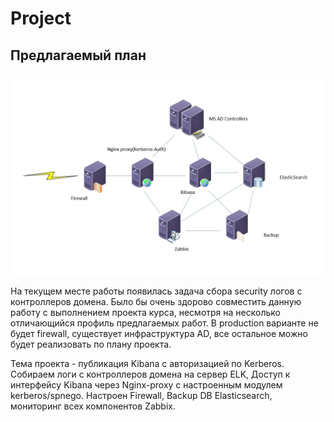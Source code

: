 # Project

## Предлагаемый план

![схема](./project-beta.jpg "схема")

На текущем месте работы появилась задача сбора security логов с контроллеров домена.
Было бы очень здорово совместить данную работу с выполнением проекта курса, несмотря на несколько отличающийся профиль предлагаемых работ.
В production варианте не будет firewall, существует инфраструктура AD, все остальное можно будет реализовать по плану проекта. 

Тема проекта - публикация Kibana c авторизацией по Kerberos.
Собираем логи с контроллеров домена на сервер ELK, 
Доступ к интерфейсу Kibana через Nginx-proxy c настроенным модулем kerberos/spnego.
Настроен Firewall, Backup DB Elasticsearch, мониторинг всех компонентов Zabbix.
